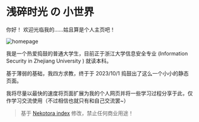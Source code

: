 # 浅碎时光 の 小世界

你好！
欢迎光临我的……姑且算是个人主页吧！

![homepage](../index/homepage.png)

我是一个热爱捣鼓的普通大学生，目前正于浙江大学信息安全专业 (Information Security in Zhejiang University ) 就读本科。

基于薄弱的基础，我四方求教，终于于 2023/10/1 捣鼓出了这么一个小小的静态页面。

我将尽量以最快的速度将页面扩展为我的个人网页并将一些学习过程分享于此，仅作学习交流使用（不过相信也就只有和自己交流罢~）

> 基于 [Nekotora index](https://flag.moe/) 修改，禁止任何商业用途！

